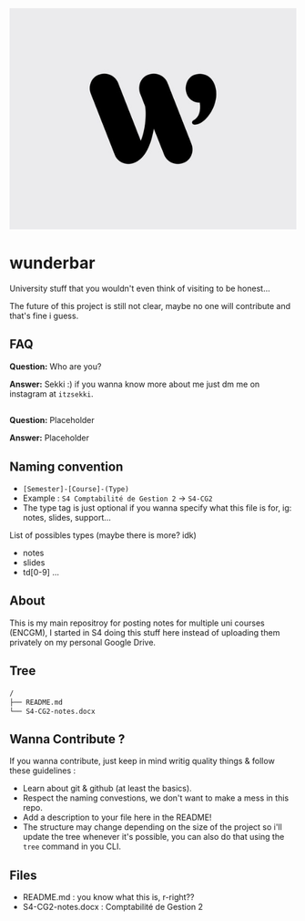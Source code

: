 ![](wunderbar.jpg)

# wunderbar

University stuff that you wouldn't even think of visiting to be honest...

The future of this project is still not clear, maybe no one will contribute and that's fine i guess.

## FAQ

**Question:** Who are you? 


**Answer:** Sekki :) if you wanna know more about me just dm me on instagram at `itzsekki`.


##
**Question:** Placeholder


**Answer:** Placeholder


##

## Naming convention 

* `[Semester]-[Course]-(Type)`
* Example : `S4 Comptabilité de Gestion 2` -> `S4-CG2` 
* The type tag is just optional if you wanna specify what this file is for, ig: notes, slides, support...

List of possibles types (maybe there is more? idk)
* notes
* slides
* td[0-9]
...

## About

This is my main repositroy for posting notes for multiple uni courses (ENCGM), I started in S4 doing this stuff here instead of uploading them privately on my personal Google Drive.

## Tree

```
/
├── README.md
└── S4-CG2-notes.docx
```

## Wanna Contribute ?

If you wanna contribute, just keep in mind writig quality things & follow these guidelines :

* Learn about git & github (at least the basics). 
* Respect the naming convestions, we don't want to make a mess in this repo.
* Add a description to your file here in the README!
* The structure may change depending on the size of the project so i'll update the tree whenever it's possible, you can also do that using the `tree` command in you CLI.

## Files

* README.md : you know what this is, r-right??
* S4-CG2-notes.docx : Comptabilité de Gestion 2
